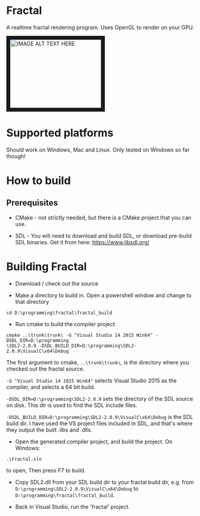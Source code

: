 # Fractal

A realtime fractal rendering program.  Uses OpenGL to render on your GPU.


<a href="http://www.youtube.com/watch?feature=player_embedded&v=JUQ6srhYKMQ
" target="_blank"><img src="http://img.youtube.com/vi/JUQ6srhYKMQ/0.jpg" 
alt="IMAGE ALT TEXT HERE" width="240" height="180" border="10" /></a>


# Supported platforms

Should work on Windows, Mac and Linux.  Only tested on Windows so far though!

# How to build

## Prerequisites

* CMake - not strictly needed, but there is a CMake project that you can use.

* SDL - You will need to download and build SDL, or download pre-build SDL binaries.  Get it from here: https://www.libsdl.org/

# Building Fractal

* Download / check out the source

* Make a directory to build in.  Open a powershell window and change to that directory
```
cd D:\programming\fractal\fractal_build
```
* Run cmake to build the compiler project.
```
cmake ..\trunk\trunk\ -G "Visual Studio 14 2015 Win64" -DSDL_DIR=D:\programming
\SDL2-2.0.9 -DSDL_BUILD_DIR=D:\programming\SDL2-2.0.9\VisualC\x64\Debug
```
The first argument to cmake, `..\trunk\trunk\`, is the directory where you checked out the fractal source.

`-G "Visual Studio 14 2015 Win64"` selects Visual Studio 2015 as the compiler, and selects a 64 bit build.

`-DSDL_DIR=D:\programming\SDL2-2.0.9` sets the directory of the SDL source on disk.  This dir is used to find the SDL include files.

`-DSDL_BUILD_DIR=D:\programming\SDL2-2.0.9\VisualC\x64\Debug` is the SDL build dir.  I have used the VS project files included in SDL, and that's where they output the built .libs and .dlls.

* Open the generated compiler project, and build the project.
On Windows:
```
.\Fractal.sln
```
to open, Then press F7 to build.

* Copy SDL2.dll from your SDL build dir to your fractal build dir, e.g. from `D:\programming\SDL2-2.0.9\VisualC\x64\Debug`  to `D:\programming\fractal\fractal_build`.

* Back in Visual Studio, run the 'fractal' project.
